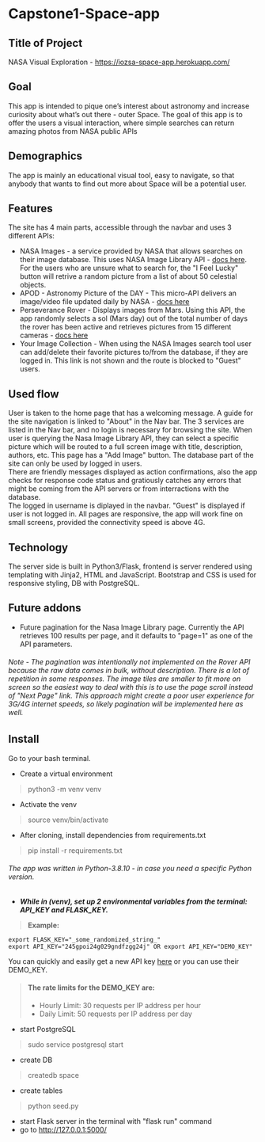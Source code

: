 # Capstone1-Space-app

## Title of Project
NASA Visual Exploration - https://iozsa-space-app.herokuapp.com/
## Goal
This app is intended to pique one’s interest about astronomy and increase curiosity about what’s out there - outer Space.
The goal of this app is to offer the users a visual interaction, where simple searches can return amazing photos from NASA public APIs
## Demographics
The app is mainly an educational visual tool, easy to navigate, so that anybody that wants to find out more about Space will be a potential user.
## Features
The site has 4 main parts, accessible through the navbar and uses 3 different APIs:

- NASA Images - a service provided by NASA that allows searches on their image database.
This uses NASA Image Library API - [docs here](https://images.nasa.gov/docs/images.nasa.gov_api_docs.pdf). For the users who are unsure what to search for, the "I Feel Lucky" button will retrive a random picture from a list of about 50 celestial objects.
- APOD - Astronomy Picture of the DAY - This micro-API delivers an image/video file updated daily by NASA - [docs here](https://github.com/nasa/apod-api)
- Perseverance Rover - Displays images from Mars. Using this API,  the app randomly selects a sol (Mars day) out of the total number of days the rover has been active and retrieves pictures from 15 different cameras - [docs here](https://github.com/chrisccerami/mars-photo-api)
- Your Image Collection - When using the NASA Images search tool
user can add/delete their favorite pictures to/from the database, if they are logged in.
This link is not shown and the route is blocked to "Guest" users.
## Used flow
User is taken to the home page that has a welcoming message. A guide for the site navigation is linked to "About" in the Nav bar.
The 3 services are listed in the Nav bar, and no login is necessary for browsing the site. When user is querying the Nasa Image Library API,
they can select a specific picture which will be routed to a full screen image with title, description, authors, etc. This page has a "Add Image" button.
The database part of the site can only be used by logged in users.<br>
There are friendly messages displayed as action confirmations, also the app checks for response code status and gratiously catches any errors that 
might be coming from the API servers or from interractions with the database.<br>
The logged in username is diplayed in the navbar. "Guest" is displayed if user is not logged in.
All pages are responsive, the app will work fine on small screens, provided the connectivity speed is above 4G.
## Technology
The server side is built in Python3/Flask, frontend is server rendered using templating with Jinja2, HTML and JavaScript. Bootstrap and CSS is used for responsive styling, DB with PostgreSQL.
## Future addons
- Future pagination for the Nasa Image Library page. Currently the API retrieves 100 results per page,
and it defaults to "page=1" as one of the API parameters.<br>
###### Note - The pagination was intentionally not implemented on the Rover API because the raw data comes in bulk, without description. There is a lot of repetition in some responses. The image tiles are smaller to fit more on screen so the easiest way to deal with this is to use the page scroll instead of "Next Page" link. This approach might create a poor user experience for 3G/4G internet speeds, so likely pagination will be implemented here as well. ######
## Install
Go to your bash terminal.
- Create a virtual environment
> python3 -m venv venv
- Activate the venv
> source venv/bin/activate
- After cloning, install dependencies from requirements.txt
> pip install -r requirements.txt
###### The app was written in Python-3.8.10 - in case you need a specific Python version. ######
- ***While in (venv), set up 2 environmental variables from the terminal: API_KEY and FLASK_KEY.***
> **Example:**

    export FLASK_KEY="_some_randomized_string_"
    export API_KEY="245gpoi24g029gndfzgg24j" OR export API_KEY="DEMO_KEY"    

You can quickly and easily get a new API key [here](https://api.nasa.gov) or you can use their DEMO_KEY.
>#### The rate limits for the DEMO_KEY are:
>
> - Hourly Limit: 30 requests per IP address per hour
> - Daily Limit: 50 requests per IP address per day
- start PostgreSQL
> sudo service postgresql start
- create DB
> createdb space
- create tables
> python seed.py
- start Flask server in the terminal with "flask run" command
- go to http://127.0.0.1:5000/